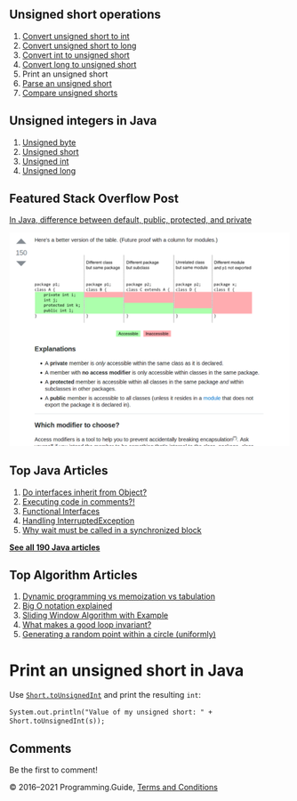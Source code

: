 



## Unsigned short operations

1.  [Convert unsigned short to int](convert-unsigned-short-to-int.html)
2.  [Convert unsigned short to long](convert-unsigned-short-to-long.html)
3.  [Convert int to unsigned short](convert-int-to-unsigned-short.html)
4.  [Convert long to unsigned short](convert-long-to-unsigned-short.html)
5.  Print an unsigned short
6.  [Parse an unsigned short](parse-unsigned-short.html)
7.  [Compare unsigned shorts](compare-unsigned-shorts.html)

## Unsigned integers in Java

1.  [Unsigned byte](unsigned-byte.html)
2.  [Unsigned short](unsigned-short.html)
3.  [Unsigned int](unsigned-int.html)
4.  [Unsigned long](unsigned-long.html)

## Featured Stack Overflow Post

[In Java, difference between default, public, protected, and private](https://stackoverflow.com/a/33627846/276052)

[<img src="../images/so-featured-33627846.png" alt="StackOverflow screenshot thumbnail" class="screenshot" />](https://stackoverflow.com/a/33627846/276052)



## Top Java Articles

1.  [Do interfaces inherit from Object?](do-interfaces-inherit-from-object.html)
2.  [Executing code in comments?!](executing-code-in-comments.html)
3.  [Functional Interfaces](functional-interfaces.html)
4.  [Handling InterruptedException](handling-interrupted-exceptions.html)
5.  [Why wait must be called in a synchronized block](why-wait-must-be-in-synchronized.html)

[**See all 190 Java articles**](index.html)

## Top Algorithm Articles

1.  [Dynamic programming vs memoization vs tabulation](../dynamic-programming-vs-memoization-vs-tabulation.html)
2.  [Big O notation explained](../big-o-notation-explained.html)
3.  [Sliding Window Algorithm with Example](../sliding-window-example.html)
4.  [What makes a good loop invariant?](../what-makes-a-good-loop-invariant.html)
5.  [Generating a random point within a circle (uniformly)](../random-point-within-circle.html)

# Print an unsigned short in Java

Use [`Short.toUnsignedInt`](https://docs.oracle.com/javase/8/docs/api/java/lang/Short.html#toUnsignedInt-short-) and print the resulting `int`:

    System.out.println("Value of my unsigned short: " + Short.toUnsignedInt(s));

## Comments

Be the first to comment!

© 2016–2021 Programming.Guide, [Terms and Conditions](../terms-and-conditions.html)
